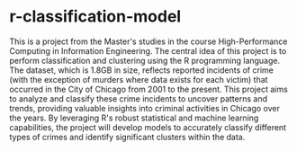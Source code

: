 # r-classification-model
This is a project from the Master's studies in the course High-Performance Computing in Information Engineering. The central idea of this project is to perform classification and clustering using the R programming language. The dataset, which is 1.8GB in size, reflects reported incidents of crime (with the exception of murders where data exists for each victim) that occurred in the City of Chicago from 2001 to the present. This project aims to analyze and classify these crime incidents to uncover patterns and trends, providing valuable insights into criminal activities in Chicago over the years. By leveraging R's robust statistical and machine learning capabilities, the project will develop models to accurately classify different types of crimes and identify significant clusters within the data.
